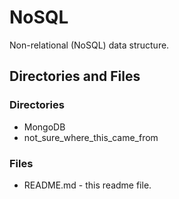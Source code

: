 # NoSQL

Non-relational (NoSQL) data structure.

## Directories and Files

### Directories

* MongoDB
* not_sure_where_this_came_from

### Files

* README.md - this readme file.